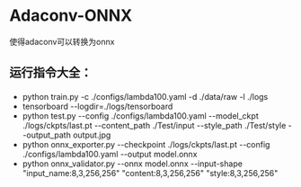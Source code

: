 # Adaconv-ONNX
使得adaconv可以转换为onnx
## <p>运行指令大全：</p>
- python train.py -c ./configs/lambda100.yaml -d ./data/raw -l ./logs<br>
- tensorboard --logdir=./logs/tensorboard</br>
- python test.py --config ./configs/lambda100.yaml --model_ckpt ./logs/ckpts/last.pt --content_path ./Test/input --style_path ./Test/style --output_path output.jpg</br>
- python onnx_exporter.py --checkpoint ./logs/ckpts/last.pt --config ./configs/lambda100.yaml --output model.onnx</br>
- python onnx_validator.py --onnx model.onnx --input-shape "input_name:8,3,256,256" "content:8,3,256,256" "style:8,3,256,256"</br>